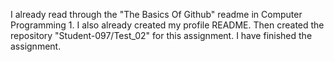I already read through the "The Basics Of Github" readme in Computer Programming 1. I also already created my profile README. Then created the repository "Student-097/Test_02" for this assignment. I have finished the assignment.
